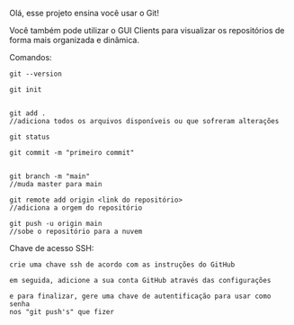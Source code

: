 Olá, esse projeto ensina você usar o Git!

Você também pode utilizar o GUI Clients para visualizar os repositórios
de forma mais organizada e dinâmica.

Comandos:

    git --version

    git init


    git add .
    //adiciona todos os arquivos disponíveis ou que sofreram alterações

    git status

    git commit -m "primeiro commit"


    git branch -m "main"
    //muda master para main

    git remote add origin <link do repositório>
    //adiciona a orgem do repositório

    git push -u origin main
    //sobe o repositório para a nuvem


Chave de acesso SSH:

    crie uma chave ssh de acordo com as instruções do GitHub

    em seguida, adicione a sua conta GitHub através das configurações

    e para finalizar, gere uma chave de autentificação para usar como senha
    nos "git push's" que fizer